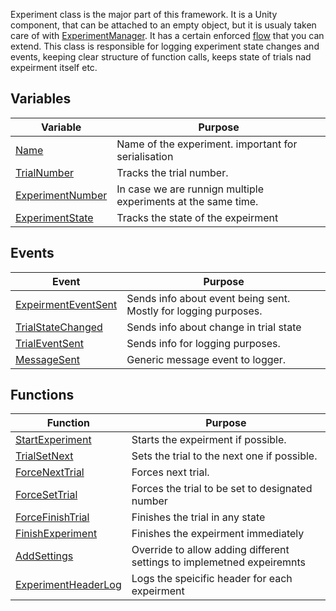 Experiment class is the major part of this framework. It is a Unity component, that can be attached to an empty object, but it is usualy taken care of with [ExperimentManager](../objects/experiment-manager.md). It has a certain enforced [flow](flow.md) that you can extend. This class is responsible for logging experiment state changes and events, keeping clear structure of function calls, keeps state of trials nad expeirment itself etc.



## Variables
Variable      | Purpose       
------------- | ------------- 
[Name](class.md#aame) | Name of the experiment. important for serialisation
[TrialNumber](class.md#tiralnumber) | Tracks the trial number.
[ExperimentNumber](class.md#experimentnumber) | In case we are runnign multiple experiments at the same time.
[ExperimentState](class.md#experimentstate) | Tracks the state of the expeirment

## Events
Event         | Purpose       
------------- | ------------- 
[ExpeirmentEventSent](class.md#expeirmenteventsent)| Sends info about event being sent. Mostly for logging purposes.
[TrialStateChanged](class.md#trialstatechanged) | Sends info about change in trial state
[TrialEventSent](class.md#trialeventsent) | Sends info for logging purposes.
[MessageSent](class.md#messagesent) | Generic message event to logger.


## Functions
Function         | Purpose       
---------------- | ------------- 
[StartExperiment](class.md#startexpeirment) | Starts the expeirment if possible.
[TrialSetNext](class.md#trialsetnext) | Sets the trial to the next one if possible.
[ForceNextTrial](class.md#forcenexttrial) | Forces next trial.
[ForceSetTrial](class.md#forcesettrial) | Forces the trial to be set to designated number
[ForceFinishTrial](class.md#fircefinishtrial) | Finishes the trial in any state
[FinishExperiment](class.md#finishexpeirment)| Finishes the expeirment immediately
[AddSettings](class.md#addsettings) | Override to allow adding different settings to implemetned expeiremnts
[ExperimentHeaderLog](class.md#expeirmentheaderlog) | Logs the speicific header for each expeirment